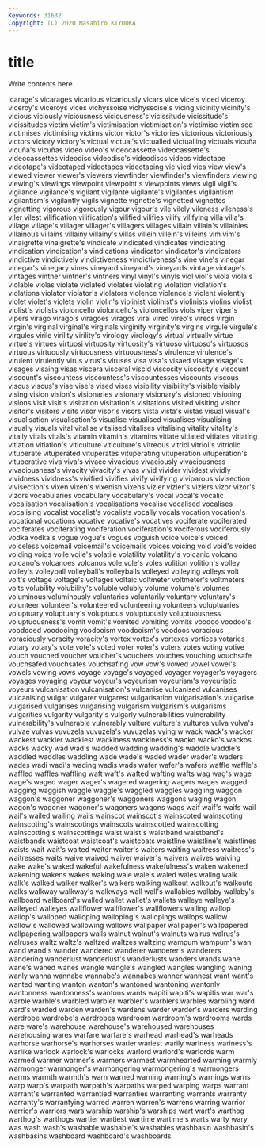 ```yaml
---
Keywords: 31632
Copyright: (C) 2020 Masahiro KIYOOKA
---
```


# title

Write contents here.

icarage's
vicarages vicarious vicariously vicars vice vice's viced viceroy viceroy's viceroys
vices vichyssoise vichyssoise's vicing vicinity vicinity's vicious viciously viciousness viciousness's
vicissitude vicissitude's vicissitudes victim victim's victimisation victimisation's victimise victimised victimises
victimising victims victor victor's victories victorious victoriously victors victory victory's
victual victual's victualled victualling victuals vicuña vicuña's vicuñas video video's
videocassette videocassette's videocassettes videodisc videodisc's videodiscs videos videotape videotape's videotaped
videotapes videotaping vie vied vies view view's viewed viewer viewer's
viewers viewfinder viewfinder's viewfinders viewing viewing's viewings viewpoint viewpoint's viewpoints
views vigil vigil's vigilance vigilance's vigilant vigilante vigilante's vigilantes vigilantism
vigilantism's vigilantly vigils vignette vignette's vignetted vignettes vignetting vigorous vigorously
vigour vigour's vile vilely vileness vileness's viler vilest vilification vilification's
vilified vilifies vilify vilifying villa villa's village village's villager villager's
villagers villages villain villain's villainies villainous villains villainy villainy's villas
villein villein's villeins vim vim's vinaigrette vinaigrette's vindicate vindicated vindicates
vindicating vindication vindication's vindications vindicator vindicator's vindicators vindictive vindictively vindictiveness
vindictiveness's vine vine's vinegar vinegar's vinegary vines vineyard vineyard's vineyards
vintage vintage's vintages vintner vintner's vintners vinyl vinyl's vinyls viol
viol's viola viola's violable violas violate violated violates violating violation
violation's violations violator violator's violators violence violence's violent violently violet
violet's violets violin violin's violinist violinist's violinists violins violist violist's
violists violoncello violoncello's violoncellos viols viper viper's vipers virago virago's
viragoes viragos viral vireo vireo's vireos virgin virgin's virginal virginal's
virginals virginity virginity's virgins virgule virgule's virgules virile virility virility's
virology virology's virtual virtually virtue virtue's virtues virtuosi virtuosity virtuosity's
virtuoso virtuoso's virtuosos virtuous virtuously virtuousness virtuousness's virulence virulence's virulent
virulently virus virus's viruses visa visa's visaed visage visage's visages
visaing visas viscera visceral viscid viscosity viscosity's viscount viscount's viscountess
viscountess's viscountesses viscounts viscous viscus viscus's vise vise's vised vises
visibility visibility's visible visibly vising vision vision's visionaries visionary visionary's
visioned visioning visions visit visit's visitation visitation's visitations visited visiting
visitor visitor's visitors visits visor visor's visors vista vista's vistas
visual visual's visualisation visualisation's visualise visualised visualises visualising visually visuals
vital vitalise vitalised vitalises vitalising vitality vitality's vitally vitals vitals's
vitamin vitamin's vitamins vitiate vitiated vitiates vitiating vitiation vitiation's viticulture
viticulture's vitreous vitriol vitriol's vitriolic vituperate vituperated vituperates vituperating vituperation
vituperation's vituperative viva viva's vivace vivacious vivaciously vivaciousness vivaciousness's vivacity
vivacity's vivas vivid vivider vividest vividly vividness vividness's vivified vivifies
vivify vivifying viviparous vivisection vivisection's vixen vixen's vixenish vixens vizier
vizier's viziers vizor vizor's vizors vocabularies vocabulary vocabulary's vocal vocal's
vocalic vocalisation vocalisation's vocalisations vocalise vocalised vocalises vocalising vocalist vocalist's
vocalists vocally vocals vocation vocation's vocational vocations vocative vocative's vocatives
vociferate vociferated vociferates vociferating vociferation vociferation's vociferous vociferously vodka vodka's
vogue vogue's vogues voguish voice voice's voiced voiceless voicemail voicemail's
voicemails voices voicing void void's voided voiding voids voile voile's
volatile volatility volatility's volcanic volcano volcano's volcanoes volcanos vole vole's
voles volition volition's volley volley's volleyball volleyball's volleyballs volleyed volleying
volleys volt volt's voltage voltage's voltages voltaic voltmeter voltmeter's voltmeters
volts volubility volubility's voluble volubly volume volume's volumes voluminous voluminously
voluntaries voluntarily voluntary voluntary's volunteer volunteer's volunteered volunteering volunteers voluptuaries
voluptuary voluptuary's voluptuous voluptuously voluptuousness voluptuousness's vomit vomit's vomited vomiting
vomits voodoo voodoo's voodooed voodooing voodooism voodooism's voodoos voracious voraciously
voracity voracity's vortex vortex's vortexes vortices votaries votary votary's vote
vote's voted voter voter's voters votes voting votive vouch vouched
voucher voucher's vouchers vouches vouching vouchsafe vouchsafed vouchsafes vouchsafing vow
vow's vowed vowel vowel's vowels vowing vows voyage voyage's voyaged
voyager voyager's voyagers voyages voyaging voyeur voyeur's voyeurism voyeurism's voyeuristic
voyeurs vulcanisation vulcanisation's vulcanise vulcanised vulcanises vulcanising vulgar vulgarer vulgarest
vulgarisation vulgarisation's vulgarise vulgarised vulgarises vulgarising vulgarism vulgarism's vulgarisms vulgarities
vulgarity vulgarity's vulgarly vulnerabilities vulnerability vulnerability's vulnerable vulnerably vulture vulture's
vultures vulva vulva's vulvae vulvas vuvuzela vuvuzela's vuvuzelas vying w
wack wack's wacker wackest wackier wackiest wackiness wackiness's wacko wacko's
wackos wacks wacky wad wad's wadded wadding wadding's waddle waddle's
waddled waddles waddling wade wade's waded wader wader's waders wades
wadi wadi's wading wadis wads wafer wafer's wafers waffle waffle's
waffled waffles waffling waft waft's wafted wafting wafts wag wag's
wage wage's waged wager wager's wagered wagering wagers wages wagged
wagging waggish waggle waggle's waggled waggles waggling waggon waggon's waggoner
waggoner's waggoners waggons waging wagon wagon's wagoner wagoner's wagoners wagons
wags waif waif's waifs wail wail's wailed wailing wails wainscot
wainscot's wainscoted wainscoting wainscoting's wainscotings wainscots wainscotted wainscotting wainscotting's wainscottings
waist waist's waistband waistband's waistbands waistcoat waistcoat's waistcoats waistline waistline's
waistlines waists wait wait's waited waiter waiter's waiters waiting waitress
waitress's waitresses waits waive waived waiver waiver's waivers waives waiving
wake wake's waked wakeful wakefulness wakefulness's waken wakened wakening wakens
wakes waking wale wale's waled wales waling walk walk's walked
walker walker's walkers walking walkout walkout's walkouts walks walkway walkway's
walkways wall wall's wallabies wallaby wallaby's wallboard wallboard's walled wallet
wallet's wallets walleye walleye's walleyed walleyes wallflower wallflower's wallflowers walling
wallop wallop's walloped walloping walloping's wallopings wallops wallow wallow's wallowed
wallowing wallows wallpaper wallpaper's wallpapered wallpapering wallpapers walls walnut walnut's
walnuts walrus walrus's walruses waltz waltz's waltzed waltzes waltzing wampum
wampum's wan wand wand's wander wandered wanderer wanderer's wanderers wandering
wanderlust wanderlust's wanderlusts wanders wands wane wane's waned wanes wangle
wangle's wangled wangles wangling waning wanly wanna wannabe wannabe's wannabes
wanner wannest want want's wanted wanting wanton wanton's wantoned wantoning
wantonly wantonness wantonness's wantons wants wapiti wapiti's wapitis war war's
warble warble's warbled warbler warbler's warblers warbles warbling ward ward's
warded warden warden's wardens warder warder's warders warding wardrobe wardrobe's
wardrobes wardroom wardroom's wardrooms wards ware ware's warehouse warehouse's warehoused
warehouses warehousing wares warfare warfare's warhead warhead's warheads warhorse warhorse's
warhorses warier wariest warily wariness wariness's warlike warlock warlock's warlocks
warlord warlord's warlords warm warmed warmer warmer's warmers warmest warmhearted
warming warmly warmonger warmonger's warmongering warmongering's warmongers warms warmth warmth's
warn warned warning warning's warnings warns warp warp's warpath warpath's
warpaths warped warping warps warrant warrant's warranted warrantied warranties warranting
warrants warranty warranty's warrantying warred warren warren's warrens warring warrior
warrior's warriors wars warship warship's warships wart wart's warthog warthog's
warthogs wartier wartiest wartime wartime's warts warty wary was wash
wash's washable washable's washables washbasin washbasin's washbasins washboard washboard's washboards
